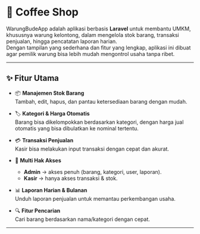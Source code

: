 # 🛒 Coffee Shop

WarungBudeApp adalah aplikasi berbasis **Laravel** untuk membantu UMKM, khususnya warung kelontong, dalam mengelola stok barang, transaksi penjualan, hingga pencatatan laporan harian.  
Dengan tampilan yang sederhana dan fitur yang lengkap, aplikasi ini dibuat agar pemilik warung bisa lebih mudah mengontrol usaha tanpa ribet.

---

## ✨ Fitur Utama

- 📦 **Manajemen Stok Barang**  
  Tambah, edit, hapus, dan pantau ketersediaan barang dengan mudah.

- 🏷️ **Kategori & Harga Otomatis**  
  Barang bisa dikelompokkan berdasarkan kategori, dengan harga jual otomatis yang bisa dibulatkan ke nominal tertentu.

- 💳 **Transaksi Penjualan**  
  Kasir bisa melakukan input transaksi dengan cepat dan akurat.

- 👥 **Multi Hak Akses**  
  - **Admin** → akses penuh (barang, kategori, user, laporan).  
  - **Kasir** → hanya akses transaksi & stok.  

- 📊 **Laporan Harian & Bulanan**  
  Unduh laporan penjualan untuk memantau perkembangan usaha.

- 🔍 **Fitur Pencarian**  
  Cari barang berdasarkan nama/kategori dengan cepat.

---
